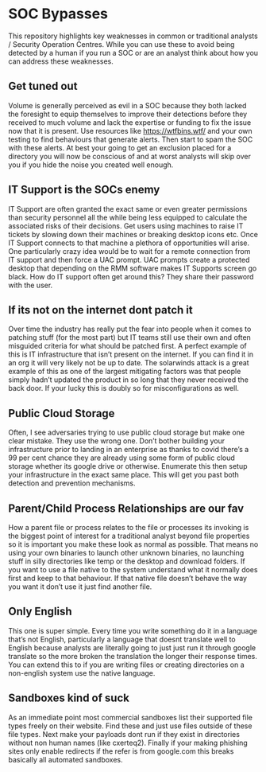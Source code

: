 # SOC Bypasses

This repository highlights key weaknesses in common or traditional analysts / Security Operation Centres. While you can use these to avoid being detected by a human if you run a SOC or are an analyst think about how you can address these weaknesses.

## Get tuned out

Volume is generally perceived as evil in a SOC because they both lacked the foresight to equip themselves to improve their detections before they received to much volume and lack the expertise or funding to fix the issue now that it is present. Use resources like https://wtfbins.wtf/ and your own testing to find behaviours that generate alerts. Then start to spam the SOC with these alerts. At best your going to get an exclusion placed for a directory you will now be conscious of and at worst analysts will skip over you if you hide the noise you created well enough.

## IT Support is the SOCs enemy

IT Support are often granted the exact same or even greater permissions than security personnel all the while being less equipped to calculate the associated risks of their decisions. Get users using machines to raise IT tickets by slowing down their machines or breaking desktop icons etc. Once IT Support connects to that machine a plethora of opportunities will arise. One particularly crazy idea would be to wait for a remote connection from IT support and then force a UAC prompt. UAC prompts create a protected desktop that depending on the RMM software makes IT Supports screen go black. How do IT support often get around this? They share their password with the user.


## If its not on the internet dont patch it

Over time the industry has really put the fear into people when it comes to patching stuff (for the most part) but IT teams still use their own and often misguided criteria for what should be patched first. A perfect example of this is IT infrastructure that isn’t present on the internet. If you can find it in an org it will very likely not be up to date. The solarwinds attack is a great example of this as one of the largest mitigating factors was that people simply hadn’t updated the product in so long that they never received the back door. If your lucky this is doubly so for misconfigurations as well.

## Public Cloud Storage

Often, I see adversaries trying to use public cloud storage but make one clear mistake. They use the wrong one. Don’t bother building your infrastructure prior to landing in an enterprise as thanks to covid there’s a 99 per cent chance they are already using some form of public cloud storage whether its google drive or otherwise. Enumerate this then setup your infrastructure in the exact same place. This will get you past both detection and prevention mechanisms.  

## Parent/Child Process Relationships are our fav

How a parent file or process relates to the file or processes its invoking is the biggest point of interest for a traditional analyst beyond file properties so it is important you make these look as normal as possible. That means no using your own binaries to launch other unknown binaries, no launching stuff in silly directories like temp or the desktop and download folders. If you want to use a file native to the system understand what it normally does first and keep to that behaviour. If that native file doesn’t behave the way you want it don’t use it just find another file.

## Only English

This one is super simple. Every time you write something do it in a language that’s not English, particularly a language that doesnt translate well to English because analysts are literally going to just just run it through google translate so the more broken the translation the longer their response times. You can extend this to if you are writing files or creating directories on a non-english system use the native language.

## Sandboxes kind of suck

As an immediate point most commercial sandboxes list their supported file types freely on their website. Find these and just use files outside of these file types. Next make your payloads dont run if they exist in directories without non human names (like cxerteq2). Finally if your making phishing sites only enable redirects if the refer is from google.com this breaks basically all automated sandboxes.
